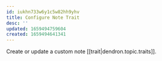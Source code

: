 ```yaml
---
id: iukhn733w6y1c5w82hh9yhv
title: Configure Note Trait
desc: ''
updated: 1659494759604
created: 1659494641341
---
```


Create or update a custom note [[trait|dendron.topic.traits]]. 

